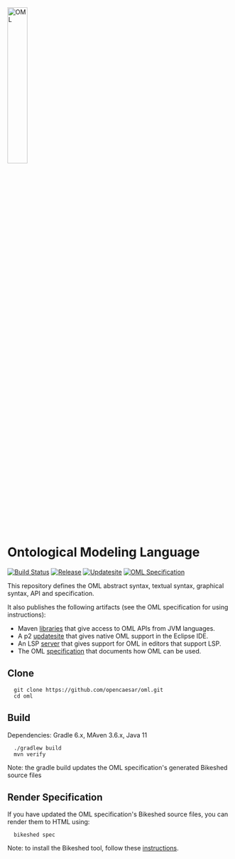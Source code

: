 <img src="io.opencaesar.oml.specification/src/images/oml.svg" alt="OML" width="30%" height="30%"/>

# Ontological Modeling Language

[![Build Status](https://travis-ci.org/opencaesar/oml.svg?branch=master)](https://travis-ci.org/opencaesar/oml)
[![Release](https://img.shields.io/github/v/release/opencaesar/oml?label=download)](https://github.com/opencaesar/oml/releases/latest)
[![Updatesite](https://img.shields.io/badge/p2-updatesite-yellow.svg?longCache=true)](https://bintray.com/opencaesar/p2/oml/_latestVersion)
[![OML Specification](https://img.shields.io/badge/OML-specification-purple.svg?longCache=true)](https://opencaesar.github.io/oml/)


This repository defines the OML abstract syntax, textual syntax, graphical syntax, API and specification.

It also publishes the following artifacts (see the OML specification for using instructions):

  - Maven [libraries](https://bintray.com/opencaesar/oml) that give access to OML APIs from JVM languages.
  - A p2 [updatesite](https://bintray.com/opencaesar/p2/oml) that gives native OML support in the Eclipse IDE.
  - An LSP [server](https://github.com/opencaesar/oml/releases) that gives support for OML in editors that support LSP.
  - The OML [specification](https://opencaesar.github.io/oml/) that documents how OML can be used.

## Clone
```
  git clone https://github.com/opencaesar/oml.git
  cd oml
```

## Build

Dependencies: Gradle 6.x, MAven 3.6.x, Java 11
```
  ./gradlew build
  mvn verify
```
Note: the gradle build updates the OML specification's generated Bikeshed source files


## Render Specification

If you have updated the OML specification's Bikeshed source files, you can render them to HTML using:
```
  bikeshed spec
```
Note: to install the Bikeshed tool, follow these [instructions](https://tabatkins.github.io/bikeshed/#installing).